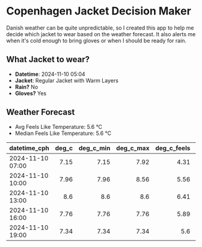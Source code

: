 
# Copenhagen Jacket Decision Maker

Danish weather can be quite unpredictable, so I created this app to help me decide which jacket to wear based on the weather forecast. 
It also alerts me when it's cold enough to bring gloves or when I should be ready for rain.

## What Jacket to wear?

- **Datetime**: 2024-11-10 05:04
- **Jacket**: Regular Jacket with Warm Layers
- **Rain?** No
- **Gloves?** Yes

## Weather Forecast
- Avg Feels Like Temperature: 5.6 °C
- Median Feels Like Temperature: 5.6 °C

| datetime_cph     |   deg_c |   deg_c_min |   deg_c_max |   deg_c_feels | weather   | wind   | rain   |
|:-----------------|--------:|------------:|------------:|--------------:|:----------|:-------|:-------|
| 2024-11-10 07:00 |    7.15 |        7.15 |        7.92 |          4.31 | Clouds    | Low    | None   |
| 2024-11-10 10:00 |    7.96 |        7.96 |        8.56 |          5.56 | Clouds    | Low    | None   |
| 2024-11-10 13:00 |    8.6  |        8.6  |        8.6  |          6.41 | Clouds    | Low    | None   |
| 2024-11-10 16:00 |    7.76 |        7.76 |        7.76 |          5.89 | Clear     | Low    | None   |
| 2024-11-10 19:00 |    7.34 |        7.34 |        7.34 |          5.6  | Clouds    | Low    | None   |
        